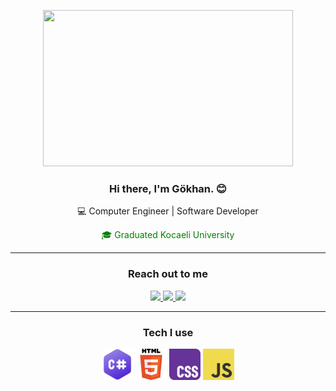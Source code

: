 <!-- Üstte GIF -->
<p align="center">
  <img src="https://media.giphy.com/media/qgQUggAC3Pfv687qPC/giphy.gif" width="400" height="250">
</p>

<!-- Başlık ve alt yazılar -->
<h3 align="center">Hi there, I'm Gökhan. 😊</h3>
<p align="center">💻 Computer Engineer | Software Developer</p>
<p align="center"><font color="green">🎓 Graduated Kocaeli University</font></p>

---

<!-- Sosyal medya ikonları -->
<h3 align="center">Reach out to me</h3>
<p align="center">
  <a href="https://twitter.com/">
    <img height="32" src="https://unpkg.com/simple-icons@v7/icons/twitter.svg" />
  </a>
  <a href="https://linkedin.com/">
    <img height="32" src="https://unpkg.com/simple-icons@v7/icons/linkedin.svg" />
  </a>
  <a href="https://instagram.com/">
    <img height="32" src="https://unpkg.com/simple-icons@v7/icons/instagram.svg" />
  </a>
</p>

---

<!-- Kullandığın teknolojiler -->
<h3 align="center">Tech I use</h3>
<p align="center">
  <img src="https://raw.githubusercontent.com/github/explore/main/topics/csharp/csharp.png" width="50">
  <img src="https://raw.githubusercontent.com/github/explore/main/topics/html/html.png" width="50">
  <img src="https://raw.githubusercontent.com/github/explore/main/topics/css/css.png" width="50">
  <img src="https://raw.githubusercontent.com/github/explore/main/topics/javascript/javascript.png" width="50">
</p>
